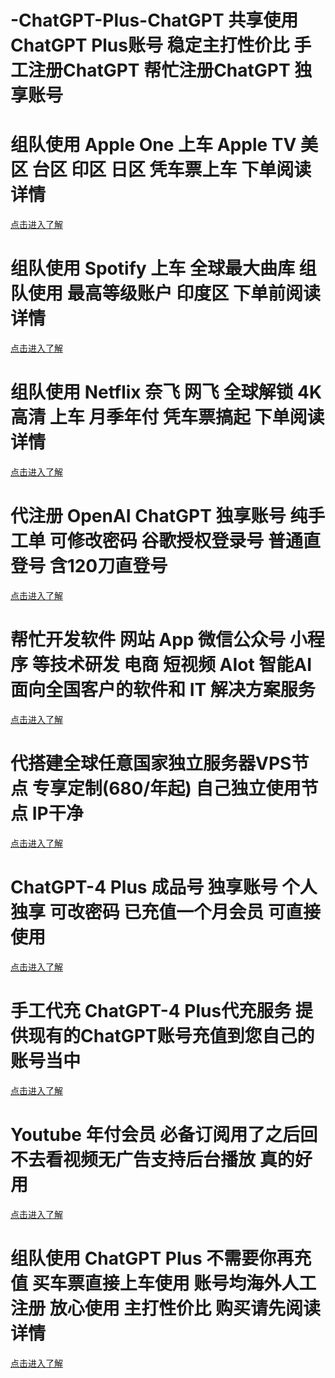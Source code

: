 # -ChatGPT-Plus-ChatGPT  共享使用ChatGPT Plus账号 稳定主打性价比  手工注册ChatGPT 帮忙注册ChatGPT 独享账号

# 组队使用 Apple One 上车 Apple TV 美区 台区 印区 日区 凭车票上车 下单阅读详情
<a href="https://wp.huinong.co/index.php/product/share-apple-one/">点击进入了解</a>


# 组队使用 Spotify 上车 全球最大曲库 组队使用 最高等级账户 印度区 下单前阅读详情
<a href="https://wp.huinong.co/index.php/product/spotify/">点击进入了解</a>


# 组队使用 Netflix 奈飞 网飞 全球解锁 4K高清 上车 月季年付 凭车票搞起 下单阅读详情
<a href="https://wp.huinong.co/index.php/product/netflix-share/">点击进入了解</a>


# 代注册 OpenAI ChatGPT 独享账号 纯手工单 可修改密码 谷歌授权登录号 普通直登号 含120刀直登号
<a href="https://wp.huinong.co/index.php/product/openai-chatgpt-gm/">点击进入了解</a>


# 帮忙开发软件 网站 App 微信公众号 小程序 等技术研发 电商 短视频 AIot 智能AI 面向全国客户的软件和 IT 解决方案服务
<a href="https://wp.huinong.co/index.php/product/dev-app-html/">点击进入了解</a>


# 代搭建全球任意国家独立服务器VPS节点 专享定制(680/年起) 自己独立使用节点 IP干净
<a href="https://wp.huinong.co/index.php/product/vps-vpn/">点击进入了解</a>


# ChatGPT-4 Plus 成品号 独享账号 个人独享 可改密码 已充值一个月会员 可直接使用
<a href="https://wp.huinong.co/index.php/product/chatgpt-4-plus-1us/">点击进入了解</a>


# 手工代充 ChatGPT-4 Plus代充服务 提供现有的ChatGPT账号充值到您自己的账号当中
<a href="https://wp.huinong.co/index.php/product/chatgpt-4-plus-cz/">点击进入了解</a>


# Youtube 年付会员 必备订阅用了之后回不去看视频无广告支持后台播放 真的好用
<a href="https://wp.huinong.co/index.php/product/youtube-vip/">点击进入了解</a>

# 组队使用 ChatGPT Plus 不需要你再充值 买车票直接上车使用 账号均海外人工注册 放心使用 主打性价比 购买请先阅读详情
<a href="https://wp.huinong.co/index.php/product/chatgpt-plus/">点击进入了解</a>



